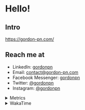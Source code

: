 # Hello!

## Intro

<https://gordon-pn.com/>

## Reach me at

- LinkedIn: [gordonpn](https://www.linkedin.com/in/gordonpn/)
- Email: [contact@gordon-pn.com](mailto:contact@gordon-pn.com)
- Facebook Messenger: [gordonpn](https://www.messenger.com/t/Gordonpn)
- Twitter: [@gordonpn](https://twitter.com/Gordonpn)
- Instagram: [@gordonpn](https://www.instagram.com/gordonpn/)

<details>
  <summary>Metrics</summary>

  <img align="center" src="https://github.com/gordonpn/gordonpn/blob/master/github-metrics.svg" alt="GitHub Metrics">

</details>

<details>
  <summary>WakaTime</summary>

  <!--START_SECTION:waka-->
📊 **This Week I Spent My Time On** 

```text
💬 Programming Languages: 
Other                    29 hrs 49 mins      █████████████████████████   98.11 % 
Java                     22 mins             ░░░░░░░░░░░░░░░░░░░░░░░░░   01.23 % 
Brazil Dependency Config 7 mins              ░░░░░░░░░░░░░░░░░░░░░░░░░   00.43 % 
XML                      1 min               ░░░░░░░░░░░░░░░░░░░░░░░░░   00.10 % 
Markdown                 0 secs              ░░░░░░░░░░░░░░░░░░░░░░░░░   00.04 % 

🔥 Editors: 
Chrome                   20 hrs 13 mins      █████████████████░░░░░░░░   66.53 % 
Slack                    4 hrs 5 mins        ███░░░░░░░░░░░░░░░░░░░░░░   13.45 % 
iTerm2                   2 hrs 18 mins       ██░░░░░░░░░░░░░░░░░░░░░░░   07.61 % 
Messages                 1 hr 22 mins        █░░░░░░░░░░░░░░░░░░░░░░░░   04.52 % 
IntelliJ IDEA            33 mins             ░░░░░░░░░░░░░░░░░░░░░░░░░   01.82 % 
```


 Last Updated on 05/06/2025 10:29:01 UTC
<!--END_SECTION:waka-->
</details>
